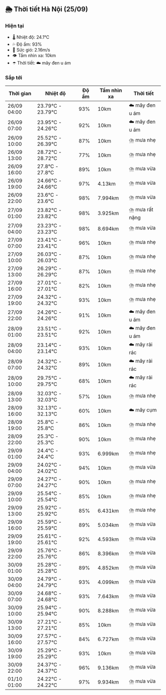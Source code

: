 ## 🌦️ Thời tiết Hà Nội (25/09)

### Hiện tại

- 🌡️ Nhiệt độ: 24.1℃
- 💦 Độ ẩm: 93%
- 💨 Sức gió: 2.16m/s
- 👁️ Tầm nhìn xa: 10km
- ☂️ Thời tiết: ☁️ mây đen u ám

### Sắp tới

| Thời gian | Nhiệt độ | Độ ẩm | Tầm nhìn xa | Thời tiết |
| --- | --- | --- | --- | --- |
| 26/09 04:00 | 23.79℃ - 23.79℃ | 93% | 10km | ☁️ mây đen u ám |
| 26/09 07:00 | 23.95℃ - 24.26℃ | 92% | 10km | ☁️ mây đen u ám |
| 26/09 10:00 | 25.52℃ - 26.39℃ | 87% | 10km | ⛈️ mưa nhẹ |
| 26/09 13:00 | 28.72℃ - 28.72℃ | 77% | 10km | ⛈️ mưa nhẹ |
| 26/09 16:00 | 27.8℃ - 27.8℃ | 89% | 10km | ⛈️ mưa vừa |
| 26/09 19:00 | 24.66℃ - 24.66℃ | 97% | 4.13km | ⛈️ mưa vừa |
| 26/09 22:00 | 23.6℃ - 23.6℃ | 98% | 7.994km | ⛈️ mưa vừa |
| 27/09 01:00 | 23.82℃ - 23.82℃ | 98% | 3.925km | ⛈️ mưa rất nặng |
| 27/09 04:00 | 23.23℃ - 23.23℃ | 98% | 8.694km | ⛈️ mưa vừa |
| 27/09 07:00 | 23.41℃ - 23.41℃ | 96% | 10km | ⛈️ mưa nhẹ |
| 27/09 10:00 | 26.03℃ - 26.03℃ | 87% | 10km | ⛈️ mưa nhẹ |
| 27/09 13:00 | 26.29℃ - 26.29℃ | 87% | 10km | ⛈️ mưa nhẹ |
| 27/09 16:00 | 27.01℃ - 27.01℃ | 82% | 10km | ⛈️ mưa nhẹ |
| 27/09 19:00 | 24.32℃ - 24.32℃ | 93% | 10km | ⛈️ mưa nhẹ |
| 27/09 22:00 | 24.26℃ - 24.26℃ | 91% | 10km | ☁️ mây đen u ám |
| 28/09 01:00 | 23.51℃ - 23.51℃ | 92% | 10km | ☁️ mây đen u ám |
| 28/09 04:00 | 23.14℃ - 23.14℃ | 93% | 10km | ☁️ mây rải rác |
| 28/09 07:00 | 24.32℃ - 24.32℃ | 89% | 10km | ☁️ mây rải rác |
| 28/09 10:00 | 29.75℃ - 29.75℃ | 68% | 10km | ☁️ mây rải rác |
| 28/09 13:00 | 32.03℃ - 32.03℃ | 57% | 10km | ⛈️ mưa nhẹ |
| 28/09 16:00 | 32.13℃ - 32.13℃ | 60% | 10km | ☁️ mây cụm |
| 28/09 19:00 | 25.8℃ - 25.8℃ | 86% | 10km | ⛈️ mưa nhẹ |
| 28/09 22:00 | 25.3℃ - 25.3℃ | 90% | 10km | ⛈️ mưa nhẹ |
| 29/09 01:00 | 24.4℃ - 24.4℃ | 93% | 6.999km | ⛈️ mưa nhẹ |
| 29/09 04:00 | 24.02℃ - 24.02℃ | 94% | 10km | ⛈️ mưa vừa |
| 29/09 07:00 | 24.27℃ - 24.27℃ | 90% | 10km | ⛈️ mưa nhẹ |
| 29/09 10:00 | 25.54℃ - 25.54℃ | 85% | 10km | ⛈️ mưa nhẹ |
| 29/09 13:00 | 25.92℃ - 25.92℃ | 85% | 6.431km | ⛈️ mưa nhẹ |
| 29/09 16:00 | 25.59℃ - 25.59℃ | 89% | 5.034km | ⛈️ mưa vừa |
| 29/09 19:00 | 25.61℃ - 25.61℃ | 92% | 4.593km | ⛈️ mưa vừa |
| 29/09 22:00 | 25.76℃ - 25.76℃ | 86% | 8.396km | ⛈️ mưa vừa |
| 30/09 01:00 | 25.28℃ - 25.28℃ | 89% | 4.852km | ⛈️ mưa vừa |
| 30/09 04:00 | 24.79℃ - 24.79℃ | 93% | 4.099km | ⛈️ mưa vừa |
| 30/09 07:00 | 24.68℃ - 24.68℃ | 93% | 7.643km | ⛈️ mưa vừa |
| 30/09 10:00 | 25.94℃ - 25.94℃ | 90% | 8.288km | ⛈️ mưa vừa |
| 30/09 13:00 | 27.21℃ - 27.21℃ | 85% | 10km | ⛈️ mưa vừa |
| 30/09 16:00 | 27.57℃ - 27.57℃ | 84% | 6.727km | ⛈️ mưa vừa |
| 30/09 19:00 | 25.29℃ - 25.29℃ | 93% | 10km | ⛈️ mưa vừa |
| 30/09 22:00 | 24.37℃ - 24.37℃ | 96% | 9.136km | ⛈️ mưa vừa |
| 01/10 01:00 | 24.22℃ - 24.22℃ | 97% | 9.934km | ⛈️ mưa vừa |
